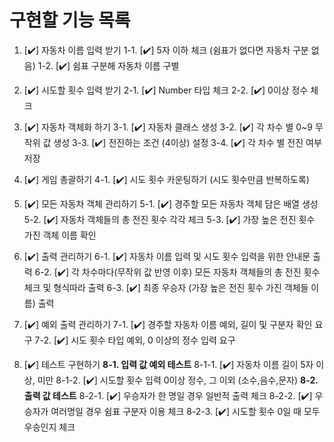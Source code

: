 # 구현할 기능 목록

1.  [✔️] 자동차 이름 입력 받기
    1-1. [✔️] 5자 이하 체크 (쉼표가 없다면 자동차 구분 없음)
    1-2. [✔️] 쉼표 구분해 자동차 이름 구별

2.  [✔️] 시도할 횟수 입력 받기
    2-1. [✔️] Number 타입 체크
    2-2. [✔️] 0이상 정수 체크

3.  [✔️] 자동차 객체화 하기
    3-1. [✔️] 자동차 클래스 생성
    3-2. [✔️] 각 차수 별 0~9 무작위 값 생성
    3-3. [✔️] 전진하는 조건 (4이상) 설정
    3-4. [✔️] 각 차수 별 전진 여부 저장

4.  [✔️] 게임 총괄하기
    4-1. [✔️] 시도 횟수 카운팅하기 (시도 횟수만큼 반복하도록)

5.  [✔️] 모든 자동차 객체 관리하기
    5-1. [✔️] 경주할 모든 자동차 객체 담은 배열 생성
    5-2. [✔️] 자동차 객체들의 총 전진 횟수 각각 체크
    5-3. [✔️] 가장 높은 전진 횟수 가진 객체 이름 확인

6.  [✔️] 출력 관리하기
    6-1. [✔️] 자동차 이름 입력 및 시도 횟수 입력을 위한 안내문 출력
    6-2. [✔️] 각 차수마다(무작위 값 반영 이후) 모든 자동차 객체들의 총 전진 횟수 체크 및 형식따라 출력
    6-3. [✔️] 최종 우승자 (가장 높은 전진 횟수 가진 객체들 이름) 출력

7.  [✔️] 예외 출력 관리하기
    7-1. [✔️] 경주할 자동차 이름 예외, 길이 및 구분자 확인 요구
    7-2. [✔️] 시도 횟수 타입 예외, 0 이상의 정수 입력 요구

8.  [✔️] 테스트 구현하기
    **8-1. 입력 값 예외 테스트**
    8-1-1. [✔️] 자동차 이름 길이 5자 이상, 미만
    8-1-2. [✔️] 시도할 횟수 입력 0이상 정수, 그 이외 (소수,음수,문자)
    **8-2. 출력 값 테스트**
    8-2-1. [✔️] 우승자가 한 명일 경우 일반적 출력 체크
    8-2-2. [✔️] 우승자가 여러명일 경우 쉼표 구분자 이용 체크
    8-2-3. [✔️] 시도할 횟수 0일 때 모두 우승인지 체크
